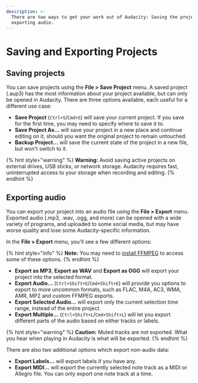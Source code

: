 ```yaml
---
description: >-
  There are two ways to get your work out of Audacity: Saving the project, and
  exporting audio.
---
```


# Saving and Exporting Projects

## Saving projects

You can save projects using the **File > Save Project** menu. A saved project (.aup3) has the most information about your project available, but can only be opened in Audacity. There are three options available, each useful for a different use case:&#x20;

* **Save Project** (`Ctrl+S`/`Cmd+S`) will save your current project. If you save for the first time, you may need to specify where to save it to.&#x20;
* **Save Project As...** will save your project in a new place and continue editing on it, should you want the original project to remain untouched.&#x20;
* **Backup Project...** will save the current state of the project in a new file, but won't switch to it.&#x20;

{% hint style="warning" %}
**Warning:** Avoid saving active projects on external drives, USB sticks, or network storage. Audacity requires fast, uninterrupted access to your storage when recording and editing.&#x20;
{% endhint %}

## Exporting audio

You can export your project into an audio file using the **File > Export** menu. Exported audio (.mp3, .wav, .ogg, and more) can be opened with a wide variety of programs, and uploaded to some social media, but may have worse quality and lose some Audacity-specific information.

In the **File > Export** menu, you'll see a few different options:

{% hint style="info" %}
**Note:** You may need to [install FFMPEG](downloading-and-installing-audacity/installing-ffmpeg.md) to access some of these options.
{% endhint %}

* **Export as MP3**, **Export as WAV** and **Export as OGG** will export your project into the selected format.&#x20;
* **Export Audio...** (`Ctrl+Shift+E`/`Cmd+Shift+E`) will provide you options to export to more uncommon formats, such as FLAC, M4A, AC3, WMA, AMR, MP2 and custom FFMPEG exports.&#x20;
* **Export Selected Audio...** will export only the current selection time range, instead of the entire project.
* **Export Multiple...** (`Ctrl+Shift+L`/`Cmd+Shift+L`) will let you export different parts of the audio based on either tracks or labels. &#x20;

{% hint style="warning" %}
**Caution:** Muted tracks are not exported. What you hear when playing in Audacity is what will be exported.&#x20;
{% endhint %}

There are also two additional options which export non-audio data:

* **Export Labels...** will export labels if you have any.
* **Export MIDI...** will export the currently selected note track as a MIDI or Allegro file. You can only export one note track at a time.&#x20;
